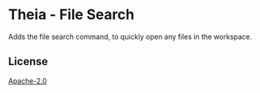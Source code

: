 # Theia - File Search

Adds the file search command, to quickly open any files in the workspace.

## License
[Apache-2.0](https://github.com/theia-ide/theia/blob/master/LICENSE)